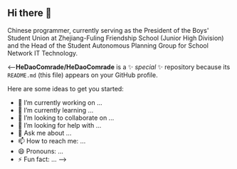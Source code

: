## Hi there 👋

Chinese programmer, currently serving as the President of the Boys' Student Union at Zhejiang-Fuling Friendship School (Junior High Division) and the Head of the Student Autonomous Planning Group for School Network IT Technology.

<--**HeDaoComrade/HeDaoComrade** is a ✨ _special_ ✨ repository because its `README.md` (this file) appears on your GitHub profile.

Here are some ideas to get you started:

- 🔭 I’m currently working on ...
- 🌱 I’m currently learning ...
- 👯 I’m looking to collaborate on ...
- 🤔 I’m looking for help with ...
- 💬 Ask me about ...
- 📫 How to reach me: ...
- 😄 Pronouns: ...
- ⚡ Fun fact: ...
-->
